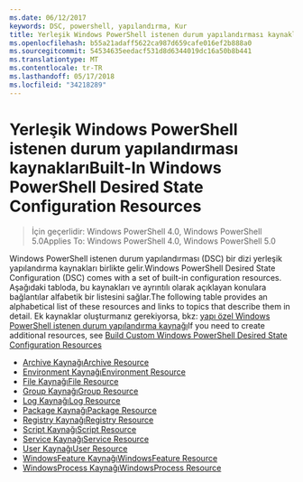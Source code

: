```yaml
---
ms.date: 06/12/2017
keywords: DSC, powershell, yapılandırma, Kur
title: Yerleşik Windows PowerShell istenen durum yapılandırması kaynakları
ms.openlocfilehash: b55a21adaff5622ca987d659cafe016ef2b888a0
ms.sourcegitcommit: 54534635eedacf531d8d6344019dc16a50b8b441
ms.translationtype: MT
ms.contentlocale: tr-TR
ms.lasthandoff: 05/17/2018
ms.locfileid: "34218289"
---
```

# <a name="built-in-windows-powershell-desired-state-configuration-resources"></a><span data-ttu-id="fbf85-103">Yerleşik Windows PowerShell istenen durum yapılandırması kaynakları</span><span class="sxs-lookup"><span data-stu-id="fbf85-103">Built-In Windows PowerShell Desired State Configuration Resources</span></span>

> <span data-ttu-id="fbf85-104">İçin geçerlidir: Windows PowerShell 4.0, Windows PowerShell 5.0</span><span class="sxs-lookup"><span data-stu-id="fbf85-104">Applies To: Windows PowerShell 4.0, Windows PowerShell 5.0</span></span>

<span data-ttu-id="fbf85-105">Windows PowerShell istenen durum yapılandırması (DSC) bir dizi yerleşik yapılandırma kaynakları birlikte gelir.</span><span class="sxs-lookup"><span data-stu-id="fbf85-105">Windows PowerShell Desired State Configuration (DSC) comes with a set of built-in configuration resources.</span></span> <span data-ttu-id="fbf85-106">Aşağıdaki tabloda, bu kaynakları ve ayrıntılı olarak açıklayan konulara bağlantılar alfabetik bir listesini sağlar.</span><span class="sxs-lookup"><span data-stu-id="fbf85-106">The following table provides an alphabetical list of these resources and links to topics that describe them in detail.</span></span> <span data-ttu-id="fbf85-107">Ek kaynaklar oluşturmanız gerekiyorsa, bkz: [yapı özel Windows PowerShell istenen durum yapılandırma kaynağı](authoringResource.md)</span><span class="sxs-lookup"><span data-stu-id="fbf85-107">If you need to create additional resources, see [Build Custom Windows PowerShell Desired State Configuration Resources](authoringResource.md)</span></span>

* [<span data-ttu-id="fbf85-108">Archive Kaynağı</span><span class="sxs-lookup"><span data-stu-id="fbf85-108">Archive Resource</span></span>](archiveResource.md)
* [<span data-ttu-id="fbf85-109">Environment Kaynağı</span><span class="sxs-lookup"><span data-stu-id="fbf85-109">Environment Resource</span></span>](environmentResource.md)
* [<span data-ttu-id="fbf85-110">File Kaynağı</span><span class="sxs-lookup"><span data-stu-id="fbf85-110">File Resource</span></span>](fileResource.md)
* [<span data-ttu-id="fbf85-111">Group Kaynağı</span><span class="sxs-lookup"><span data-stu-id="fbf85-111">Group Resource</span></span>](groupResource.md)
* [<span data-ttu-id="fbf85-112">Log Kaynağı</span><span class="sxs-lookup"><span data-stu-id="fbf85-112">Log Resource</span></span>](logResource.md)
* [<span data-ttu-id="fbf85-113">Package Kaynağı</span><span class="sxs-lookup"><span data-stu-id="fbf85-113">Package Resource</span></span>](packageResource.md)
* [<span data-ttu-id="fbf85-114">Registry Kaynağı</span><span class="sxs-lookup"><span data-stu-id="fbf85-114">Registry Resource</span></span>](registryResource.md)
* [<span data-ttu-id="fbf85-115">Script Kaynağı</span><span class="sxs-lookup"><span data-stu-id="fbf85-115">Script Resource</span></span>](scriptResource.md)
* [<span data-ttu-id="fbf85-116">Service Kaynağı</span><span class="sxs-lookup"><span data-stu-id="fbf85-116">Service Resource</span></span>](serviceResource.md)
* [<span data-ttu-id="fbf85-117">User Kaynağı</span><span class="sxs-lookup"><span data-stu-id="fbf85-117">User Resource</span></span>](userResource.md)
* [<span data-ttu-id="fbf85-118">WindowsFeature Kaynağı</span><span class="sxs-lookup"><span data-stu-id="fbf85-118">WindowsFeature Resource</span></span>](windowsfeatureResource.md)
* [<span data-ttu-id="fbf85-119">WindowsProcess Kaynağı</span><span class="sxs-lookup"><span data-stu-id="fbf85-119">WindowsProcess Resource</span></span>](windowsProcessResource.md)